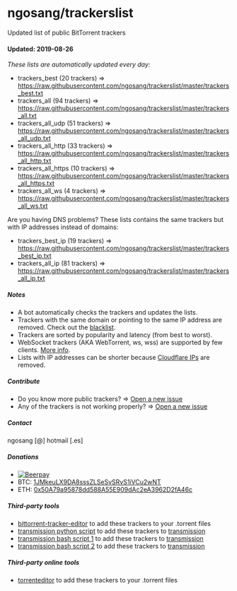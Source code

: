 # ngosang/trackerslist
Updated list of public BitTorrent trackers

#### Updated: 2019-08-26
*These lists are automatically updated every day:*

* trackers_best (20 trackers) => https://raw.githubusercontent.com/ngosang/trackerslist/master/trackers_best.txt
* trackers_all (94 trackers) => https://raw.githubusercontent.com/ngosang/trackerslist/master/trackers_all.txt
* trackers_all_udp (51 trackers) => https://raw.githubusercontent.com/ngosang/trackerslist/master/trackers_all_udp.txt
* trackers_all_http (33 trackers) => https://raw.githubusercontent.com/ngosang/trackerslist/master/trackers_all_http.txt
* trackers_all_https (10 trackers) => https://raw.githubusercontent.com/ngosang/trackerslist/master/trackers_all_https.txt
* trackers_all_ws (4 trackers) => https://raw.githubusercontent.com/ngosang/trackerslist/master/trackers_all_ws.txt

Are you having DNS problems? These lists contains the same trackers but with IP addresses instead of domains:
* trackers_best_ip (19 trackers) => https://raw.githubusercontent.com/ngosang/trackerslist/master/trackers_best_ip.txt
* trackers_all_ip (81 trackers) => https://raw.githubusercontent.com/ngosang/trackerslist/master/trackers_all_ip.txt

##### Notes
* A bot automatically checks the trackers and updates the lists.
* Trackers with the same domain or pointing to the same IP address are removed. Check out the [blacklist](https://raw.githubusercontent.com/ngosang/trackerslist/master/blacklist.txt).
* Trackers are sorted by popularity and latency (from best to worst).
* WebSocket trackers (AKA WebTorrent, ws, wss) are supported by few clients. [More info](https://webtorrent.io).
* Lists with IP addresses can be shorter because [Cloudflare IPs](https://www.cloudflare.com/ips/) are removed.

##### Contribute
* Do you know more public trackers? => [Open a new issue](https://github.com/ngosang/trackerslist/issues/new)
* Any of the trackers is not working properly? => [Open a new issue](https://github.com/ngosang/trackerslist/issues/new)

##### Contact
ngosang [@] hotmail [.es]

##### Donations
* [![Beerpay](https://beerpay.io/ngosang/trackerslist/badge.svg?style=flat)](https://beerpay.io/ngosang/trackerslist)
* BTC: [1JMkeuLX9DA8sssZLSeSvSRvS1iVCu2wNT](https://btc.com/1jmkeulx9da8ssszlsesvsrvs1ivcu2wnt)
* ETH: [0x50A79a95878dd588A55E909dAc2eA3962D2fA46c](https://etherscan.io/address/0x50A79a95878dd588A55E909dAc2eA3962D2fA46c)

##### Third-party tools
* [bittorrent-tracker-editor](https://github.com/GerryFerdinandus/bittorrent-tracker-editor) to add these trackers to your .torrent files
* [transmission python script](https://github.com/blind-oracle/transmission-trackers) to add these trackers to [transmission](https://github.com/transmission/transmission)
* [transmission bash script 1](https://github.com/AndrewMarchukov/tracker-add) to add these trackers to [transmission](https://github.com/transmission/transmission)
* [transmission bash script 2](https://github.com/oilervoss/transmission) to add these trackers to [transmission](https://github.com/transmission/transmission)

##### Third-party online tools
* [torrenteditor](http://torrenteditor.com) to add these trackers to your .torrent files

